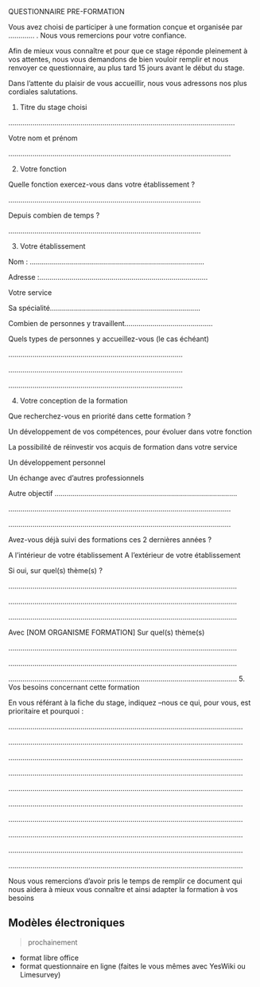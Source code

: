 <!--

---
title: Questionnaire_pre-formation
description: exemple de questionnaire_pre-formation à envoyer au stagiaires avant le début du stage.
image_url: 
licence: CC-BY-SA
---

-->

QUESTIONNAIRE PRE-FORMATION

Vous avez choisi de participer  à une formation conçue et organisée par ............. . Nous vous remercions pour votre confiance.

Afin de mieux vous connaître et pour que ce stage réponde pleinement à vos attentes, nous vous demandons de bien vouloir remplir et nous renvoyer ce questionnaire, au plus tard 15 jours avant le début du stage. 

Dans l’attente du plaisir de vous accueillir, nous vous adressons nos plus cordiales salutations.


1. Titre du stage choisi                                                                                 

…………………………………………………………………………………………………..

Votre nom et prénom

…………………………………………………………………………………………………

2. Votre fonction

Quelle fonction exercez-vous  dans votre établissement ?

……………………………………………………………………………………

Depuis combien de temps ?

……………………………………………………………………………………


3.  Votre établissement

Nom : ……………………………………………………………………………

Adresse :…………………………………………………………………………

Votre service

Sa spécialité…………………………………………………………………

Combien de personnes y travaillent……………………………………..

Quels types de personnes y accueillez-vous (le cas échéant)

……………………………………………………………………………

……………………………………………………………………………

……………………………………………………………………………

4. Votre conception de la formation

Que recherchez-vous en priorité dans cette formation ?

Un développement de vos compétences, pour évoluer dans votre fonction  

La possibilité de réinvestir vos acquis de formation dans votre service

Un développement personnel

Un échange avec d’autres professionnels

Autre objectif ……………………………………………………………………………….

…………………………………………………………………………………………………

…………………………………………………………………………………………………


Avez-vous déjà suivi des formations ces 2 dernières années ?

A l’intérieur de votre établissement
A l’extérieur de votre établissement

Si oui, sur quel(s) thème(s) ?

……………………………………………………………………………………………………

……………………………………………………………………………………………………

……………………………………………………………………………………………………




Avec [NOM ORGANISME FORMATION]
Sur quel(s) thème(s)

……………………………………………………………………………………………………

……………………………………………………………………………………………………

……………………………………………………………………………………………………
5. Vos besoins concernant cette formation 

En vous référant à la fiche du stage, indiquez –nous ce qui, pour  vous, est prioritaire et pourquoi :


………………………………………………………………………………………………………

………………………………………………………………………………………………………

………………………………………………………………………………………………………

………………………………………………………………………………………………………

………………………………………………………………………………………………………

………………………………………………………………………………………………………

………………………………………………………………………………………………………

………………………………………………………………………………………………………

………………………………………………………………………………………………………

………………………………………………………………………………………………………




Nous vous remercions d’avoir pris le temps de remplir ce document qui nous aidera à mieux vous connaître et ainsi adapter la formation à vos besoins


## Modèles électroniques

 > prochainement 
 
- format libre office
- format questionnaire en ligne (faites le vous mêmes avec YesWiki ou Limesurvey)
